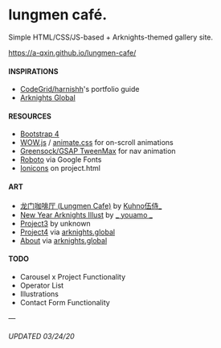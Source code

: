 # lungmen café.

Simple HTML/CSS/JS-based + Arknights-themed gallery site.

https://a-qxin.github.io/lungmen-cafe/

#### INSPIRATIONS

- [CodeGrid/harnishh](https://www.youtube.com/c/codegrid)'s portfolio guide
- [Arknights Global](https://www.arknights.global "Arknights Global")

#### RESOURCES

- [Bootstrap 4](https://getbootstrap.com "Bootstrap 4")
- [WOW.js](https://wowjs.uk) / [animate.css](https://daneden.github.io/animate.css/) for on-scroll animations
- [Greensock/GSAP TweenMax](https://gsap.com/ "GSAP") for nav animation
- [Roboto](https://fonts.google.com/specimen/Roboto) via Google Fonts
- [Ionicons](https://ionicons.com) on project.html

#### ART

- [龙门咖啡厅 (Lungmen Cafe)](https://www.pixiv.net/en/artworks/77027739) by [Kuhno伍侍_](https://www.pixiv.net/en/users/32321034)
- [New Year Arknights Illust](https://twitter.com/_youamo_/status/1216585009361899521) by [_ youamo _](https://twitter.com/_youamo_)
- [Project3](https://www.wallpapermaiden.com/wallpaper/19888/anime-girl-room-building-artwork-painting) by unknown
- [Project4](https://webusstatic.akamaized.net/ark_us_web/pc/img/gallery04.ce1b088c.jpg) via [arknights.global](https://www.arknights.global)
- [About](https://webusstatic.akamaized.net/ark_us_web/pc/img/gallery14.5c5bf760.jpg) via [arknights.global](https://www.arknights.global)


#### TODO

- Carousel x Project Functionality
- Operator List
- Illustrations
- Contact Form Functionality

—

###### UPDATED 03/24/20
